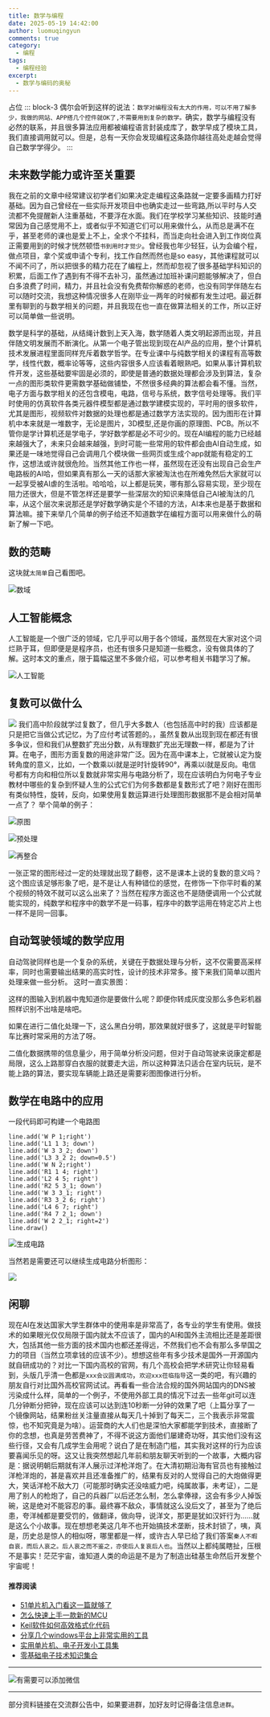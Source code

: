 ```yaml
---
title: 数学与编程
date: 2025-05-19 14:42:00
author: luomuqingyun
comments: true
category:
  - 编程
tags:
  - 编程经验
excerpt:
  - 数学与编码的奥秘
---
```

占位
::: block-3
偶尔会听到这样的说法：`数学对编程没有太大的作用，可以不用了解多少，我做的网站、APP搭几个控件就OK了,不需要用到复杂的数学。`确实，数学与编程没有必然的联系，并且很多算法应用都被编程语言封装成库了，数学早成了模块工具，我们直接调用就可以。但是，总有一天你会发现编程这条路你越往高处走越会觉得自己数学学得少。
:::
## 未来数学能力或许至关重要
我在之前的文章中经常建议初学者们如果决定走编程这条路就一定要多画精力打好基础。因为自己曾经在一些实际开发项目中也确实走过一些弯路,所以平时与人交流都不免提醒新人注重基础，不要浮在水面。我们在学校学习某些知识、技能时通常因为自己感觉用不上，或者似乎不知道它们可以用来做什么，从而总是满不在乎，甚至老师的课也是爱上不上，全求个不挂科，而当走向社会进入到工作岗位真正需要用到的时候才恍然顿悟`书到用时才觉少`。曾经我也年少轻狂，认为会编个程，做点项目，拿个奖或申请个专利，找工作自然而然也是so easy，其他课程就可以不闻不问了，所以把很多的精力花在了编程上，然而却忽视了很多基础学科知识的积累，后面工作了遇到有不得不去补习，虽然通过加班补课问题能够解决了，但白白多浪费了时间，精力，并且社会没有免费帮你解惑的老师，也没有同学伴随左右可以随时交流，我想这种情况很多人在刚毕业一两年的时候都有发生过吧。最近群里有聊到的与数学相关的问题，并且我现在也一直在做算法相关的工作，所以正好可以简单做一些说明。

数学是科学的基础，从结绳计数到上天入海，数学随着人类文明起源而出现，并且伴随文明发展而不断演化。从第一个电子管出现到现在AI产品的应用，整个计算机技术发展进程里面同样充斥着数学哲学。在专业课中与纯数学相关的课程有高等数学，线性代数，概率论等等，这些内容很多人应该看着眼熟吧。如果从事计算机软件开发，这些基础要牢固是必须的，即使是普通的数据处理都会涉及到算法，复杂一点的图形类软件更需数学基础做铺垫，不然很多经典的算法都会看不懂。当然，电子方面与数学相关的还包含模电，电路，信号与系统，数字信号处理等。我们平时使用的仿真软件各类元器件模型都是通过数学建模实现的，平时用的很多软件，尤其是图形，视频软件对数据的处理也都是通过数学方法实现的。因为图形在计算机中本来就是一堆数字，无论是图片，3D模型,还是你画的原理图、PCB。所以不管你是学计算机还是学电子，学好数学都是必不可少的。现在AI编程的能力已经越来越强大了，未来只会越来越强，到时可能一些常用的软件都会由AI自动生成，如果还是一味地觉得自己会调用几个模块做一些网页或生成个app就能有稳定的工作，这想法或许就很危险。当然其他工作也一样，虽然现在还没有出现自己会生产电路板的AI哈，但如果真有那么一天的话那大家被淘汰也在所难免然后大家就可以一起享受被AI虐的生活啦。哈哈哈，以上都是玩笑，哪有那么容易实现，至少现在阻力还很大，但是不管怎样还是要学一些深层次的知识来降低自己AI被淘汰的几率，从这个层次来说那还是学好数学确实是个不错的方法，AI本来也是基于数据和算法嘛。接下来举几个简单的例子给还不知道数学在编程方面可以用来做什么的萌新了解一下吧。

## 数的范畴
这块就`太简单`自己看图吧。

![数域](https://files.mdnice.com/user/38598/339b104c-220d-4582-9a2a-b39e190e0feb.png)

## 人工智能概念
人工智能是一个很广泛的领域，它几乎可以用于各个领域，虽然现在大家对这个词烂熟于耳，但即便是是程序员，也还有很多只是知道一些概念，没有做具体的了解。这时本文的重点，限于篇幅这里不多做介绍，可以参考相关书籍学习了解。

![人工智能](https://files.mdnice.com/user/38598/1c7c8609-3422-480a-aabc-8a43340732bb.png)

## 复数可以做什么
![](https://files.mdnice.com/user/38598/ebc37f51-5dbe-4bfc-b14d-79fa8599b00a.jpg)
我们高中阶段就学过复数了，但几乎大多数人（也包括高中时的我）应该都是只是把它当做公式记忆，为了应付考试答题的。，虽然复数从出现到现在都还有很多争议，但和我们从整数扩充出分数，从有理数扩充出无理数一样，都是为了计算。在电子，图形方面复数的用途非常广泛。因为在高中课本上，它就被认定为旋转角度的意义，比如，一个数乘以i就是逆时针旋转90°，再乘以i就是反向。电信号都有方向和相位所以复数就非常实用与电路分析了，现在应该明白为何电子专业教材中哪些的复杂到怀疑人生的公式它们为何多数都是复数形式了吧？刚好在图形有类似特性，旋转，反向，如果使用复数运算进行处理图形数据那不是会相对简单一点了？
举个简单的例子：

![原图](https://files.mdnice.com/user/38598/66655f1d-950b-4ea3-ac82-b816c5bd9a91.png)

![预处理](https://files.mdnice.com/user/38598/18b97a1b-bf66-4115-a1c7-c7e4aa708a75.png)

![再整合](https://files.mdnice.com/user/38598/42ea23ac-4b09-498c-8c84-a6713e37bde4.png)

一张正常的图形经过一定的处理就出现了翻卷，这不是课本上说的复数的意义吗？这个图应该足够形象了吧，是不是让人有种错位的感觉，在修饰一下你平时看的某个视频的特效不就可以这么出来了？当然在程序方面这也不是随便调用一个公式就能实现的，纯数学和程序中的数学不是一码事，程序中的数学运用在特定芯片上也一样不是同一回事。

## 自动驾驶领域的数学应用 
自动驾驶同样也是一个复杂的系统，关键在于数据处理与分析，这不仅需要高采样率，同时也需要输出结果的高实时性，设计的技术非常多。接下来我们简单以图片处理来做一些分析。
这时一直实景图：

这样的图输入到机器中鬼知道你是要做什么呢？即便你转成灰度没那么多色彩机器照样识别不出啥是啥吧。

如果在进行二值化处理一下，这么黑白分明，那效果就好很多了，这就是平时智能车比赛时常采用的方法了呀。

二值化数据携带的信息量少，用于简单分析没问题，但对于自动驾驶来说康定都是局限，这么上路那穿白衣服的就要走大运，所以这种算法只适合在室内玩玩，是不能上路的算法，要实现车辆能上路还是需要彩图图像进行分析。

## 数学在电路中的应用
一段代码即可构建一个电路图
```
line.add('W P 1;right')
line.add('L1 1 3; down')
line.add('W 3 3_2; down')
line.add('L3 3_2 2; down=0.5')
line.add('W N 2;right')
line.add('R1 1 4; right')
line.add('L2 4 5; right')
line.add('R2 5 3_1; down')
line.add('W 3 3_1; right')
line.add('R3 3_2 6; right')
line.add('L4 6 7; right')
line.add('R4 7 2_1; down')
line.add('W 2 2_1; right=2')
line.draw()
```
![生成电路](https://files.mdnice.com/user/38598/0b74f8b9-bf4b-4491-a51b-1808b0a06289.png)

当然若是需要还可以继续生成电路分析图形：

![](https://files.mdnice.com/user/38598/438aa1d5-4d18-4af4-bb96-4446311762f3.png)


## 闲聊
现在AI在发达国家大学生群体中的使用率是非常高了，各专业的学生有使用。做技术的如果眼光仅仅局限于国内就太不应该了，国内的AI和国外主流相比还是差距很大，包括其他一些方面的技术国内也都还差得远，不然我们也不会有那么多举国之力的项目（当然立项拿钱的应该不少）。想想这些年有多少技术是国外一开源国内就自研成功的？对比一下国内高校的官网，有几个高校会把学术研究让你轻易看到，头版几乎清一色都是`xxx会议圆满成功`，`欢迎xxx莅临指导`这一类的吧，有兴趣的朋友自行对比国外高校官网试试。再看看一些合法合规的国外网站国内的DNS被污染成什么样，简单的一个例子，不使用外部工具的情况下过去一些年git可以连几分钟断分把钟，现在应该可以达到连10秒断一分钟的效果了吧（上篇分享了一个镜像网站，结果粉丝关注量直接从每天几十掉到了每天二，三个我表示非常震惊，也不知究竟是为啥）。运营商的大人们也是深怕大家都能学到技术，直接断了你的念想，也真是劳苦费神了，不得不说这方面他们屡建奇功呀，其实他们没有这些行径，又会有几成学生会用呢？说白了是在制造门槛，其实我对这样的行为应该要喜闻乐见的呀。这又让我突然想起几年前和朋友聊天听到的一个故事，大概内容是：据说明朝后期就有洋人展示过洋枪洋炮了。在大清初期沿海有官员也有接触过洋枪洋炮的，甚是喜欢并且还准备推广的，结果有反对的人觉得自己的大炮做得更大，笑话洋枪不敌大刀（可能那时确实还没啥威力吧，纯属故事，未考证），二是用了别人的枪炮了，自己的兵器厂以后还怎么制，怎么拿俸禄，这会有多少人掉饭碗，这是绝对不能容忍的事。最终寡不敌众，事情就这么没后文了，甚至为了绝后患，夸洋械都是要受罚的，做翻译，做向导，说洋文，那更是犹如汉奸行为……就是这么个小故事。现在想想老美这几年不也开始搞技术垄断，技术封锁了，咦，真是，历史总是惊人的相似呀，哪里都是一样，或许古人早已给了我们答案`秦人不暇自哀，而后人哀之。后人哀之而不鉴之，亦使后人复哀后人也`。当然以上都纯属瞎扯，压根不是事实！茫茫宇宙，谁知道人类的命运是不是为了制造出硅基生命然后开发整个宇宙呢！


#### 推荐阅读
- [51单片机入门看这一篇就够了](https://mp.weixin.qq.com/s?__biz=MzI1OTQ4MTg4Ng==&mid=2247485523&idx=1&sn=b7fcd1b86e2467d6f03b1a520c39bb06&chksm=ea790022dd0e893452c4994fa16d63111b16d9878c303712f695b58b7af360b7b18c1ed4b201&token=1711068967&lang=zh_CN#rd)
- [怎么快速上手一款新的MCU](https://mp.weixin.qq.com/s?__biz=MzI1OTQ4MTg4Ng==&mid=2247485581&idx=1&sn=b36e6536717774f7931c7aa93d5b237a&chksm=ea7900fcdd0e89ea0db13737720edc996fcb3fdbab3e43b4a92316240ac66d4b5a8bf9a07e78&token=466212876&lang=zh_CN#rd)
- [Keil软件如何高效格式化代码](https://mp.weixin.qq.com/s?__biz=MzI1OTQ4MTg4Ng==&mid=2247485572&idx=1&sn=17cefa35d9d660083d419a7e9b6db6f7&chksm=ea7900f5dd0e89e35b65ba26354cc69ad24f686d8e18abd34e0932567a9345e8c9ed653eee6b&token=1711068967&lang=zh_CN#rd)
- [分享几个windows平台上非常实用的工具](https://mp.weixin.qq.com/s?__biz=MzI1OTQ4MTg4Ng==&mid=2247485420&idx=2&sn=728ca4abbadf7caf51c392e7d7045cbe&chksm=ea790f9ddd0e868b9fa162c80db1876199845f387bbe851c8d38a4e8412329ae635916c13cfb&token=1711068967&lang=zh_CN#rd)
- [实用单片机、电子开发小工具集](https://mp.weixin.qq.com/s?__biz=MzI1OTQ4MTg4Ng==&mid=2247485606&idx=1&sn=2b433faa2e436fc762dc538c9cf3fe14&chksm=ea7900d7dd0e89c169f8948ff3d423016c8f51f1c914eb7b0d20cba8145b9ffa54815915d67b&token=1580674001&lang=zh_CN#rd)
- [零基础电子技术知识集合](https://mp.weixin.qq.com/s?__biz=MzI1OTQ4MTg4Ng==&mid=2247485689&idx=4&sn=211c2d0871a19c5e92cdf0c34f01d96b&chksm=ea790088dd0e899e3042a649a346bc98e94189d1fd18da2b954a7ddb781582dc2d0a82e07f4d&token=970763775&lang=zh_CN#rd)
----

![有需要可以添加微信](https://files.mdnice.com/user/38598/37e7b97e-a5c7-44d1-9e48-bbe22ab3141d.jpg)

----
部分资料链接在交流群公告中，如果要进群，加好友时记得备注信息`进群`。